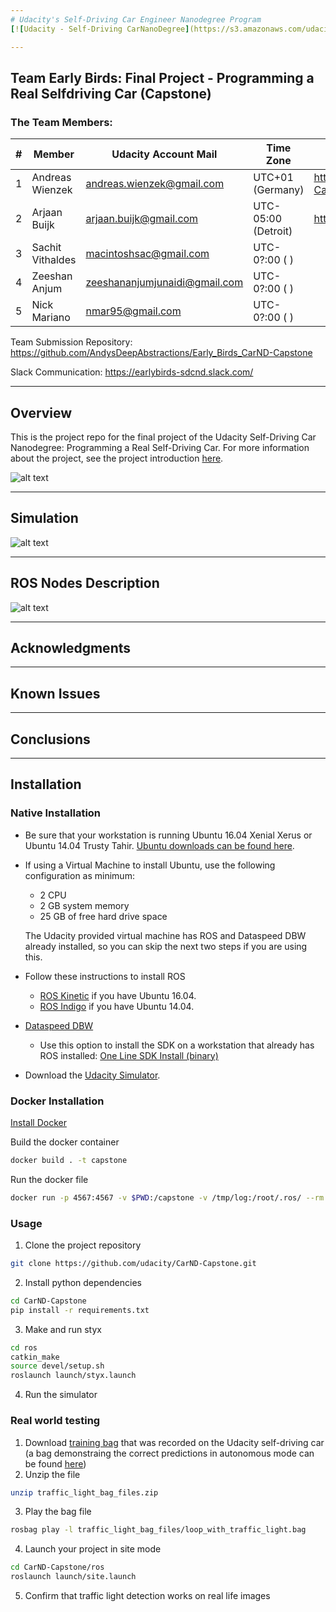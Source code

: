 ```yaml
---
# Udacity's Self-Driving Car Engineer Nanodegree Program
[![Udacity - Self-Driving CarNanoDegree](https://s3.amazonaws.com/udacity-sdc/github/shield-carnd.svg)](http://www.udacity.com/drive)

---
```

## Team Early Birds: Final Project - Programming a Real Selfdriving Car (Capstone)
### The Team Members:


\# | Member                  | Udacity Account Mail          | Time Zone           | Github Contributions                                                | 
---| ---                     |---                            | ---                 | ---                                                                 |    
 1 | Andreas Wienzek	     | andreas.wienzek@gmail.com     | UTC+01 (Germany)    | https://github.com/AndysDeepAbstractions/Early_Birds_CarND-Capstone | 
 2 | Arjaan Buijk            | arjaan.buijk@gmail.com        | UTC-05:00 (Detroit) | https://github.com/ArjaanBuijk/Early_Birds_CarND-Capstone           |
 3 | Sachit Vithaldes        | macintoshsac@gmail.com        | UTC-0?:00 (       ) | 
 4 | Zeeshan Anjum           | zeeshananjumjunaidi@gmail.com | UTC-0?:00 (       ) |  
 5 | Nick Mariano            | nmar95@gmail.com              | UTC-0?:00 (       ) |  
 
Team Submission Repository: https://github.com/AndysDeepAbstractions/Early_Birds_CarND-Capstone

Slack Communication: https://earlybirds-sdcnd.slack.com/


---
## Overview
This is the project repo for the final project of the Udacity Self-Driving Car Nanodegree: Programming a Real Self-Driving Car. For more information about the project, see the project introduction [here](https://classroom.udacity.com/nanodegrees/nd013/parts/6047fe34-d93c-4f50-8336-b70ef10cb4b2/modules/e1a23b06-329a-4684-a717-ad476f0d8dff/lessons/462c933d-9f24-42d3-8bdc-a08a5fc866e4/concepts/5ab4b122-83e6-436d-850f-9f4d26627fd9).

![alt text](https://github.com/AndysDeepAbstractions/Early_Birds_CarND-Capstone/blob/master/imgs/carla.jpg?raw=true "Carla")


---
## Simulation

![alt text](https://github.com/AndysDeepAbstractions/Early_Birds_CarND-Capstone/blob/master/imgs/simulator.png.png?raw=true "Simulation")



---
## ROS Nodes Description

![alt text](https://github.com/AndysDeepAbstractions/Early_Birds_CarND-Capstone/blob/master/imgs/final-project-ros-graph-v2.png?raw=true "ROS Nodes Description")


---
## Acknowledgments

---
## Known Issues

---
## Conclusions

---
## Installation
### Native Installation

* Be sure that your workstation is running Ubuntu 16.04 Xenial Xerus or Ubuntu 14.04 Trusty Tahir. [Ubuntu downloads can be found here](https://www.ubuntu.com/download/desktop).
* If using a Virtual Machine to install Ubuntu, use the following configuration as minimum:
  * 2 CPU
  * 2 GB system memory
  * 25 GB of free hard drive space

  The Udacity provided virtual machine has ROS and Dataspeed DBW already installed, so you can skip the next two steps if you are using this.

* Follow these instructions to install ROS
  * [ROS Kinetic](http://wiki.ros.org/kinetic/Installation/Ubuntu) if you have Ubuntu 16.04.
  * [ROS Indigo](http://wiki.ros.org/indigo/Installation/Ubuntu) if you have Ubuntu 14.04.
* [Dataspeed DBW](https://bitbucket.org/DataspeedInc/dbw_mkz_ros)
  * Use this option to install the SDK on a workstation that already has ROS installed: [One Line SDK Install (binary)](https://bitbucket.org/DataspeedInc/dbw_mkz_ros/src/81e63fcc335d7b64139d7482017d6a97b405e250/ROS_SETUP.md?fileviewer=file-view-default)
* Download the [Udacity Simulator](https://github.com/udacity/CarND-Capstone/releases/tag/v1.2).

### Docker Installation
[Install Docker](https://docs.docker.com/engine/installation/)

Build the docker container
```bash
docker build . -t capstone
```

Run the docker file
```bash
docker run -p 4567:4567 -v $PWD:/capstone -v /tmp/log:/root/.ros/ --rm -it capstone
```

### Usage

1. Clone the project repository
```bash
git clone https://github.com/udacity/CarND-Capstone.git
```

2. Install python dependencies
```bash
cd CarND-Capstone
pip install -r requirements.txt
```
3. Make and run styx
```bash
cd ros
catkin_make
source devel/setup.sh
roslaunch launch/styx.launch
```
4. Run the simulator

### Real world testing
1. Download [training bag](https://drive.google.com/file/d/0B2_h37bMVw3iYkdJTlRSUlJIamM/view?usp=sharing) that was recorded on the Udacity self-driving car (a bag demonstraing the correct predictions in autonomous mode can be found [here](https://drive.google.com/open?id=0B2_h37bMVw3iT0ZEdlF4N01QbHc))
2. Unzip the file
```bash
unzip traffic_light_bag_files.zip
```
3. Play the bag file
```bash
rosbag play -l traffic_light_bag_files/loop_with_traffic_light.bag
```
4. Launch your project in site mode
```bash
cd CarND-Capstone/ros
roslaunch launch/site.launch
```
5. Confirm that traffic light detection works on real life images
